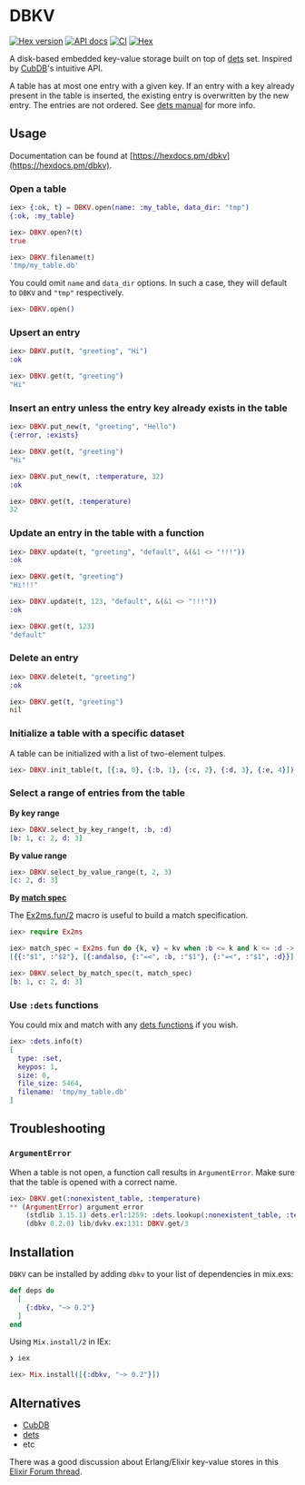 # DBKV

[![Hex version](https://img.shields.io/hexpm/v/dbkv.svg "Hex version")](https://hex.pm/packages/dbkv)
[![API docs](https://img.shields.io/hexpm/v/dbkv.svg?label=docs "API docs")](https://hexdocs.pm/dbkv)
[![CI](https://github.com/mnishiguchi/dbkv/actions/workflows/ci.yml/badge.svg)](https://github.com/mnishiguchi/dbkv/actions/workflows/ci.yml)
[![Hex](https://github.com/mnishiguchi/dbkv/actions/workflows/hex.yml/badge.svg)](https://github.com/mnishiguchi/dbkv/actions/workflows/hex.yml)

A disk-based embedded key-value storage built on top of [dets](https://erlang.org/doc/man/dets.html) set.
Inspired by [CubDB](https://github.com/lucaong/cubdb)'s intuitive API.

A table has at most one entry with a given key. If an entry with a key already present in the table
is inserted, the existing entry is overwritten by the new entry. The entries are not ordered. See
[dets manual](https://erlang.org/doc/man/dets.html) for more info.

## Usage

Documentation can be found at [https://hexdocs.pm/dbkv](https://hexdocs.pm/dbkv).

### Open a table

```elixir
iex> {:ok, t} = DBKV.open(name: :my_table, data_dir: "tmp")
{:ok, :my_table}

iex> DBKV.open?(t)
true

iex> DBKV.filename(t)
'tmp/my_table.db'
```

You could omit `name` and `data_dir` options. In such a case, they will default to `DBKV` and `"tmp"` respectively.

```elixir
iex> DBKV.open()
```

### Upsert an entry

```elixir
iex> DBKV.put(t, "greeting", "Hi")
:ok

iex> DBKV.get(t, "greeting")
"Hi"
```

### Insert an entry unless the entry key already exists in the table

```elixir
iex> DBKV.put_new(t, "greeting", "Hello")
{:error, :exists}

iex> DBKV.get(t, "greeting")
"Hi"

iex> DBKV.put_new(t, :temperature, 32)
:ok

iex> DBKV.get(t, :temperature)
32
```

### Update an entry in the table with a function

```elixir
iex> DBKV.update(t, "greeting", "default", &(&1 <> "!!!"))
:ok

iex> DBKV.get(t, "greeting")
"Hi!!!"

iex> DBKV.update(t, 123, "default", &(&1 <> "!!!"))
:ok

iex> DBKV.get(t, 123)
"default"
```

### Delete an entry

```elixir
iex> DBKV.delete(t, "greeting")
:ok

iex> DBKV.get(t, "greeting")
nil
```

### Initialize a table with a specific dataset

A table can be initialized with a list of two-element tulpes.

```elixir
iex> DBKV.init_table(t, [{:a, 0}, {:b, 1}, {:c, 2}, {:d, 3}, {:e, 4}])
```

### Select a range of entries from the table

**By key range**

```elixir
iex> DBKV.select_by_key_range(t, :b, :d)
[b: 1, c: 2, d: 3]
```

**By value range**

```elixir
iex> DBKV.select_by_value_range(t, 2, 3)
[c: 2, d: 3]
```

**By [match spec](https://erlang.org/doc/apps/erts/match_spec.html)**

The [Ex2ms.fun/2](https://hexdocs.pm/ex2ms/Ex2ms.html#fun/1) macro is useful to build a match specification.

```elixir
iex> require Ex2ms

iex> match_spec = Ex2ms.fun do {k, v} = kv when :b <= k and k <= :d -> kv end
[{{:"$1", :"$2"}, [{:andalso, {:"=<", :b, :"$1"}, {:"=<", :"$1", :d}}], [:"$_"]}]

iex> DBKV.select_by_match_spec(t, match_spec)
[b: 1, c: 2, d: 3]
```

### Use `:dets` functions

You could mix and match with any [dets functions](https://erlang.org/doc/man/dets.html) if you wish.

```elixir
iex> :dets.info(t)
[
  type: :set,
  keypos: 1,
  size: 0,
  file_size: 5464,
  filename: 'tmp/my_table.db'
]
```

## Troubleshooting

### `ArgumentError`

When a table is not open, a function call results in `ArgumentError`.
Make sure that the table is opened with a correct name.

```elixir
iex> DBKV.get(:nonexistent_table, :temperature)
** (ArgumentError) argument error
    (stdlib 3.15.1) dets.erl:1259: :dets.lookup(:nonexistent_table, :temperature)
    (dbkv 0.2.0) lib/dvkv.ex:131: DBKV.get/3
```

## Installation

`DBKV` can be installed by adding `dbkv` to your list of dependencies in mix.exs:

```elixir
def deps do
  [
    {:dbkv, "~> 0.2"}
  ]
end
```

Using `Mix.install/2` in IEx:

```elixir
❯ iex

iex> Mix.install([{:dbkv, "~> 0.2"}])
```

## Alternatives

- [CubDB](https://github.com/lucaong/cubdb)
- [dets](https://erlang.org/doc/man/dets.html)
- etc

There was a good discussion about Erlang/Elixir key-value stores in this [Elixir Forum thread](https://elixirforum.com/t/cubdb-a-pure-elixir-embedded-key-value-database/23397?u=mnishiguchi).
